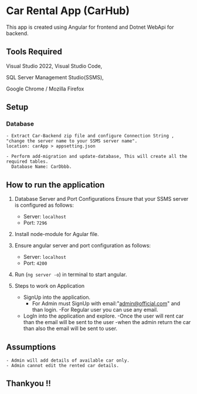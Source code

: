 
# Car Rental App (CarHub)

This app is created using Angular for frontend and Dotnet WebApi for backend.

## Tools Required

Visual Studio 2022,
Visual Studio Code,

SQL Server Management Studio(SSMS),

Google Chrome / Mozilla Firefox

## Setup 

### Database
    - Extract Car-Backend zip file and configure Connection String , "change the server name to your SSMS server name".
    location: carApp > appsetting.json

    - Perform add-migration and update-database, This will create all the required tables.
      Database Name: CarDbbb.

## How to run the application

1. Database Server and Port Configurations
        Ensure that your SSMS server is configured as follows:
    - Server: `localhost`
    - Port: `7296`

2. Install node-module for Agular file.

3. Ensure angular server and port configuration as follows: 
    - Server: `localhost`
    - Port: `4200`

4. Run (`ng server -o`) in terminal to start angular.

4. Steps to work on Application
    - SignUp into the application.
        - For Admin must SignUp with email:"admin@official.com" and than login.
        -For Regular user you can use any email.
    - LogIn into the application and explore.
    -Once the user will rent car than the email will be sent to the user
    -when the admin return the car than also the email will be sent to user.

## Assumptions

    - Admin will add details of available car only.
    - Admin cannot edit the rented car details.

## Thankyou !!



 


